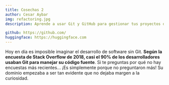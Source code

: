 ```yaml
---
title: Cosechas 2
author: Cesar Aybar
img: refactoring.jpg
description: Aprende a usar Git y GitHub para gestionar tus proyectos de código.

github: https://github.com/
huggingface: https://huggingface.com
---
```


Hoy en día es imposible imaginar el desarrollo de software sin Git. **Según la encuesta de Stack Overflow de 2018, casi el 90% de los desarrolladores usaban Git para manejar su código fuente**. Si te preguntas por qué no hay encuestas más recientes... ¡Es simplemente porque no preguntaron más! Su dominio empezaba a ser tan evidente que no dejaba margen a la curiosidad.

